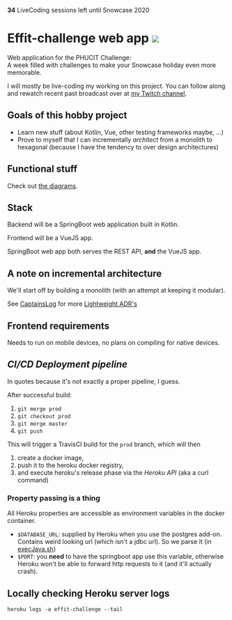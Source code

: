 **34** LiveCoding sessions left until Snowcase 2020 

# Effit-challenge web app [![](https://travis-ci.org/SoftwareSandbox/effit-challenge.svg?branch=master)](https://travis-ci.org/SoftwareSandbox/effit-challenge)
Web application for the PHUCIT Challenge:  
A week filled with challenges to make your Snowcase holiday even more memorable.

I will mostly be live-coding my working on this project. You can follow along and rewatch recent past broadcast over at [my Twitch channel](https://twitch.tv/sch3lpsc2).

## Goals of this hobby project

* Learn new stuff (about Kotlin, Vue, other testing frameworks maybe, ...)
* Prove to myself that I can incrementally _architect_ from a monolith to hexagonal (because I have the tendency to over design architectures)

## Functional stuff
Check out [the diagrams](docs/diagrams.md).

## Stack
Backend will be a SpringBoot web application built in Kotlin.

Frontend will be a VueJS app.

SpringBoot web app both serves the REST API, **and** the VueJS app.

## A note on incremental architecture
We'll start off by building a monolith (with an attempt at keeping it modular).

See [CaptainsLog](CaptainsLog.md) for more [Lightweight ADR's](https://adr.github.io/)

## Frontend requirements
Needs to run on mobile devices, no plans on compiling for native devices.
 
## _CI/CD Deployment pipeline_
In quotes because it's not exactly a proper pipeline, I guess.

After successful build:
1) `git merge prod`
1) `git checkout prod`
1) `git merge master`
1) `git push`

This will trigger a TravisCI build for the `prod` branch, which will then 

1) create a docker image, 
1) push it to the heroku docker registry,
1) and execute heroku's release phase via the _Heroku API_ (aka a curl command)

### Property passing is a thing

All Heroku properties are accessible as environment variables in the docker container.

* `$DATABASE_URL`: supplied by Heroku when you use the postgres add-on. Contains weird looking url (which isn't a jdbc url). So we parse it (in [execJava.sh](ops/webapp/execJava.sh))
* `$PORT`: you **need** to have the springboot app use this variable, otherwise Heroku won't be able to forward http requests to it (and it'll actually crash).

## Locally checking Heroku server logs
`heroku logs -a effit-challenge --tail`
